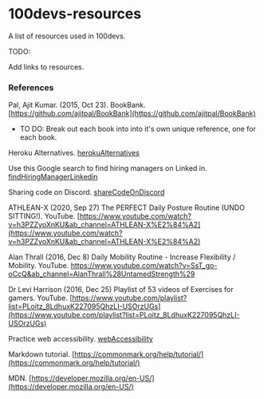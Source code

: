 # 100devs-resources

A list of resources used in 100devs.

TODO:

Add links to resources.

### References

Pal, Ajit Kumar. (2015, Oct 23). BookBank. [https://github.com/ajitpal/BookBank](https://github.com/ajitpal/BookBank)

- TO DO: Break out each book into into it's own unique reference, one for each book.

Heroku Alternatives. [herokuAlternatives](/docs/herokuAlternatives.md)

Use this Google search to find hiring managers on Linked in. [findHiringManagerLinkedin](/docs/findHiringManagersLinkedin.md)

Sharing code on Discord. [shareCodeOnDiscord](/docs/discordShareCode.md)

ATHLEAN-X (2020, Sep 27) The PERFECT Daily Posture Routine (UNDO SITTING!). YouTube. [https://www.youtube.com/watch?v=h3PZZyoXnKU&ab_channel=ATHLEAN-X%E2%84%A2](https://www.youtube.com/watch?v=h3PZZyoXnKU&ab_channel=ATHLEAN-X%E2%84%A2)

Alan Thrall (2016, Dec 8) Daily Mobility Routine - Increase Flexibility / Mobility. YouTube. https://www.youtube.com/watch?v=SsT_go-oCcQ&ab_channel=AlanThrall%28UntamedStrength%29

Dr Levi Harrison (2016, Dec 25) Playlist of 53 videos of Exercises for gamers. YouTube. [https://www.youtube.com/playlist?list=PLoitz_8LdhuxK227095QhzLI-USOrzUGs](https://www.youtube.com/playlist?list=PLoitz_8LdhuxK227095QhzLI-USOrzUGs)

Practice web accessibility. [webAccessibility](/docs/webAccessibility.md)

Markdown tutorial. [https://commonmark.org/help/tutorial/](https://commonmark.org/help/tutorial/)

MDN. [https://developer.mozilla.org/en-US/](https://developer.mozilla.org/en-US/)
